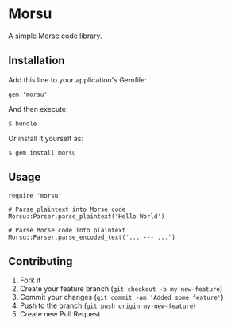 # Morsu

A simple Morse code library.

## Installation

Add this line to your application's Gemfile:

    gem 'morsu'

And then execute:

    $ bundle

Or install it yourself as:

    $ gem install morsu

## Usage

    require 'morsu'
    
    # Parse plaintext into Morse code
    Morsu::Parser.parse_plaintext('Hello World')

    # Parse Morse code into plaintext
    Morsu::Parser.parse_encoded_text('... --- ...')

## Contributing

1. Fork it
2. Create your feature branch (`git checkout -b my-new-feature`)
3. Commit your changes (`git commit -am 'Added some feature'`)
4. Push to the branch (`git push origin my-new-feature`)
5. Create new Pull Request
